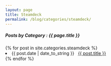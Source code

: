 ```yaml
---
layout: page
title: Steamdeck
permalink: /blog/categories/steamdeck/
---
```


<h5> Posts by Category : {{ page.title }} </h5>

<div class="card">
{% for post in site.categories.steamdeck %}
 <li class="category-posts"><span>{{ post.date | date_to_string }}</span> &nbsp; <a href="{{ post.url | relative_url }}">{{ post.title }}</a></li>
{% endfor %}
</div>
